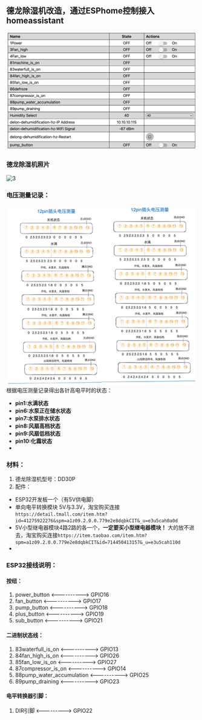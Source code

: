 ## 德龙除湿机改造，通过ESPhome控制接入homeassistant
![1](https://github.com/Griddz/delong-dehumidification-hz/blob/main/%E6%88%AA%E5%B1%8F2024-06-14%2014.07.28.png)
### 德龙除湿机照片
![3](https://github.com/Griddz/delong-dehumidification-hz/blob/68925bcedc6171949328a0cf1243ec6983e5d9fe/image/IMG_1312%20%E5%A4%A7.png)
### 电压测量记录：
![2](image/12pin插头电压测量记录.png)
根据电压测量记录得出各针高电平时的状态：
- **pin1:水满状态**
- **pin6:水泵正在储水状态**
- **pin7:水泵排水状态**
- **pin8:风扇高档状态**
- **pin9:风扇低档状态**
- **pin10:化霜状态**
- 
### 材料：
1. 德龙除湿机型号：DD30P
2. 配件：
- ESP32开发板一个（有5V供电脚）
- 单向电平转换模块 5V与3.3V，淘宝购买连接`https://detail.tmall.com/item.htm?id=41275922276&spm=a1z09.2.0.0.779e2e8dqbkCIT&_u=e3u5cah0a0d`
- 5V小型继电器模块4路2路的各一个，**一定要买小型继电器模块！** 大的放不进去，淘宝购买连接`https://item.taobao.com/item.htm?spm=a1z09.2.0.0.779e2e8dqbkCIT&id=714450413157&_u=e3u5cah110d`
-  
### ESP32接线说明：
#### 按纽：
1. power_button <----------> GPIO16
2. fan_button   <----------> GPIO17
3. pump_button  <----------> GPIO18
4. plus_button  <----------> GPIO19
4. sub_button   <----------> GPIO21
#### 二进制状态线：
1. 83waterfull_is_on <----------> GPIO13
2. 84fan_high_is_on  <----------> GPIO26
3. 85fan_low_is_on   <----------> GPIO27
4. 87compressor_is_on <----------> GPIO14
5. 88pump_water_accumulation <----------> GPIO25
6. 89pump_draining <----------> GPIO23
#### 电平转换器引脚：
1. DIR引脚 <---------> GPIO22
